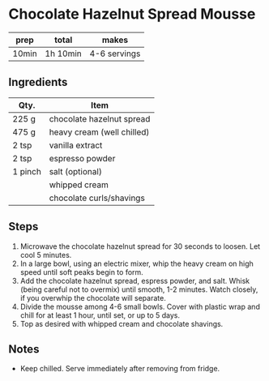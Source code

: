 # Chocolate Hazelnut Spread Mousse

| prep  | total    | makes        |
| ----- | -------- | ------------ |
| 10min | 1h 10min | 4-6 servings |

## Ingredients

| Qty.    | Item                       |
| ------- | -------------------------- |
| 225 g   | chocolate hazelnut spread  |
| 475 g   | heavy cream (well chilled) |
| 2 tsp   | vanilla extract            |
| 2 tsp   | espresso powder            |
| 1 pinch | salt (optional)            |
|         | whipped cream              |
|         | chocolate curls/shavings   |

## Steps

1. Microwave the chocolate hazelnut spread for 30 seconds to loosen.
   Let cool 5 minutes.
1. In a large bowl, using an electric mixer, whip the heavy cream on
   high speed until soft peaks begin to form.
1. Add the chocolate hazelnut spread, espress powder, and salt. Whisk
   (being careful not to overmix) until smooth, 1-2 minutes. Watch closely,
   if you overwhip the chocolate will separate.
1. Divide the mousse among 4-6 small bowls. Cover with plastic wrap and
   chill for at least 1 hour, until set, or up to 5 days.
1. Top as desired with whipped cream and chocolate shavings.

## Notes

* Keep chilled. Serve immediately after removing from fridge.
